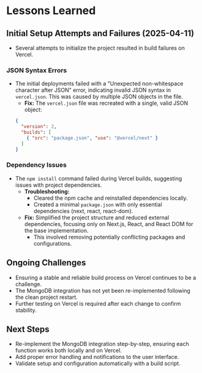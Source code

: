 # Lessons Learned

## Initial Setup Attempts and Failures (2025-04-11)
- Several attempts to initialize the project resulted in build failures on Vercel.

### JSON Syntax Errors
- The initial deployments failed with a "Unexpected non-whitespace character after JSON" error, indicating invalid JSON syntax in `vercel.json`. This was caused by multiple JSON objects in the file.
  - **Fix:** The `vercel.json` file was recreated with a single, valid JSON object:
  ```json
  {
    "version": 2,
    "builds": [
      { "src": "package.json", "use": "@vercel/next" }
    ]
  }
  ```
### Dependency Issues
- The `npm install` command failed during Vercel builds, suggesting issues with project dependencies.
  - **Troubleshooting:**
    - Cleared the npm cache and reinstalled dependencies locally.
    - Created a minimal `package.json` with only essential dependencies (next, react, react-dom).
  - **Fix:** Simplified the project structure and reduced external dependencies, focusing only on Next.js, React, and React DOM for the base implementation.
    - This involved removing potentially conflicting packages and configurations.

## Ongoing Challenges
- Ensuring a stable and reliable build process on Vercel continues to be a challenge.
- The MongoDB integration has not yet been re-implemented following the clean project restart.
- Further testing on Vercel is required after each change to confirm stability.

## Next Steps
- Re-implement the MongoDB integration step-by-step, ensuring each function works both locally and on Vercel.
- Add proper error handling and notifications to the user interface.
- Validate setup and configuration automatically with a build script.

